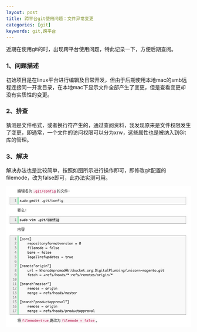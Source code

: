```yaml
---
layout: post
title: 跨平台git使用问题：文件异常变更
categories: [git]
keywords: git,跨平台
---
```


近期在使用git的时，出现跨平台使用问题，特此记录一下，方便后期查阅。

### 1、问题描述

初始项目是在linux平台进行编辑及日常开发，但由于后期使用本地mac的smb远程连接同一开发目录，在本地mac下显示文件全部产生了变更，但是查看变更却没有实质性的变更。



### 2、排查

猜测是文件格式，或者换行符产生的，通过查阅资料，我发现原来是文件权限发生了变更，即通常，一个文件的访问权限可以分为xrw，这些属性也是被纳入到Git库的管理。

### 3、解决

解决办法也是比较简单，按照如图所示进行操作即可，即修改git配置的filemode，改为false即可，此办法实测可用。

![image-20210822204031033](https://raw.githubusercontent.com/Taoey/Taoey.github.io/master/_posts/greatArticle/2021-08-22-跨平台git使用.assets/image-20210822204031033.png)

